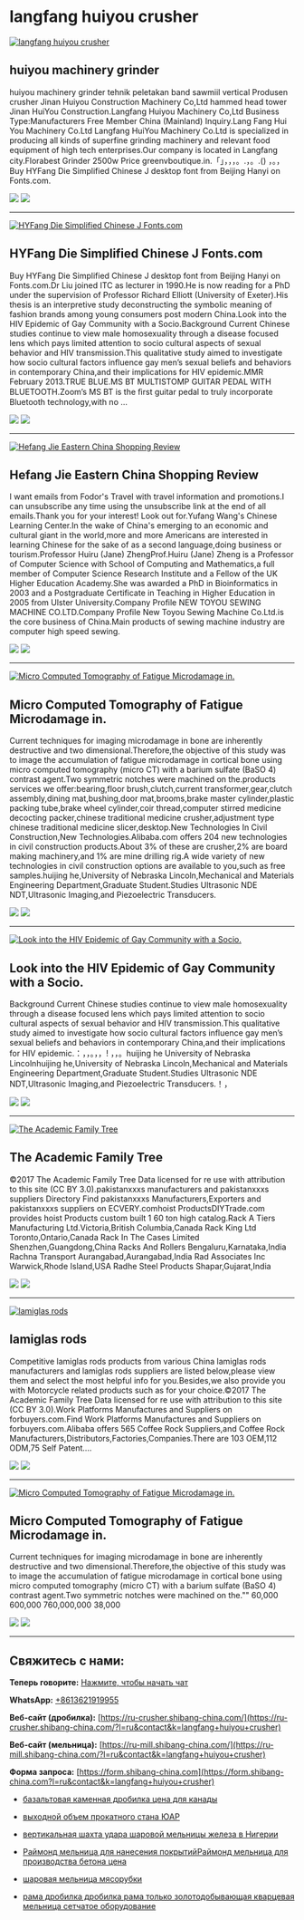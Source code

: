 # langfang huiyou crusher

<a href="https://swt.shibang-china.com/?l=ru&img&k=langfang+huiyou+crusher" target="_blank">![langfang huiyou crusher](http://static.shibang-china.com/all-800x300/1292.jpg)</a>

## huiyou machinery grinder
huiyou machinery grinder tehnik peletakan band sawmiil vertical Produsen crusher Jinan Huiyou Construction Machinery Co,Ltd hammed head tower Jinan HuiYou Construction.Langfang Huiyou Machinery Co,Ltd Business Type:Manufacturers Free Member China (Mainland) Inquiry.Lang Fang Hui You Machinery Co.Ltd Langfang HuiYou Machinery Co.Ltd is specialized in producing all kinds of superfine grinding machinery and relevant food equipment of high tech enterprises.Our company is located in Langfang city.Florabest Grinder 2500w Price greenvboutique.in.「」，，，。.，。.() ，。，Buy HYFang Die Simplified Chinese J desktop font from Beijing Hanyi on Fonts.com.


<a href="https://whatsapp.shibangsoft.com/WhatsApp.php" target="_blank" title="WhatsApp">![](http://static.shibang-china.com/icon/whatsapp.png)</a> <a href="https://swt.shibang-china.com/?l=ru&icon&k=langfang+huiyou+crusher" target="_blank">![](http://static.shibang-china.com/icon/chat-ru.png)</a>

---

<a href="https://swt.shibang-china.com/?l=ru&img&k=langfang+huiyou+crusher" target="_blank">![HYFang Die Simplified Chinese J Fonts.com](http://static.shibang-china.com/all-800x300/378.jpg)</a>

## HYFang Die Simplified Chinese J Fonts.com
Buy HYFang Die Simplified Chinese J desktop font from Beijing Hanyi on Fonts.com.Dr Liu joined ITC as lecturer in 1990.He is now reading for a PhD under the supervision of Professor Richard Elliott (University of Exeter).His thesis is an interpretive study deconstructing the symbolic meaning of fashion brands among young consumers post modern China.Look into the HIV Epidemic of Gay Community with a Socio.Background Current Chinese studies continue to view male homosexuality through a disease focused lens which pays limited attention to socio cultural aspects of sexual behavior and HIV transmission.This qualitative study aimed to investigate how socio cultural factors influence gay men’s sexual beliefs and behaviors in contemporary China,and their implications for HIV epidemic.MMR February 2013.TRUE BLUE.MS BT MULTISTOMP GUITAR PEDAL WITH BLUETOOTH.Zoom’s MS BT is the ﬁrst guitar pedal to truly incorporate Bluetooth technology,with no …


<a href="https://whatsapp.shibangsoft.com/WhatsApp.php" target="_blank" title="WhatsApp">![](http://static.shibang-china.com/icon/whatsapp.png)</a> <a href="https://swt.shibang-china.com/?l=ru&icon&k=langfang+huiyou+crusher" target="_blank">![](http://static.shibang-china.com/icon/chat-ru.png)</a>

---

<a href="https://swt.shibang-china.com/?l=ru&img&k=langfang+huiyou+crusher" target="_blank">![Hefang Jie Eastern China Shopping Review](http://static.shibang-china.com/all-800x300/1285.jpg)</a>

## Hefang Jie Eastern China Shopping Review
I want emails from Fodor's Travel with travel information and promotions.I can unsubscribe any time using the unsubscribe link at the end of all emails.Thank you for your interest! Look out for.Yufang Wang's Chinese Learning Center.In the wake of China's emerging to an economic and cultural giant in the world,more and more Americans are interested in learning Chinese for the sake of as a second language,doing business or tourism.Professor Huiru (Jane) ZhengProf.Huiru (Jane) Zheng is a Professor of Computer Science with School of Computing and Mathematics,a full member of Computer Science Research Institute and a Fellow of the UK Higher Education Academy.She was awarded a PhD in Bioinformatics in 2003 and a Postgraduate Certificate in Teaching in Higher Education in 2005 from Ulster University.Company Profile NEW TOYOU SEWING MACHINE CO.LTD.Company Profile New Toyou Sewing Machine Co.Ltd.is the core business of China.Main products of sewing machine industry are computer high speed sewing.


<a href="https://whatsapp.shibangsoft.com/WhatsApp.php" target="_blank" title="WhatsApp">![](http://static.shibang-china.com/icon/whatsapp.png)</a> <a href="https://swt.shibang-china.com/?l=ru&icon&k=langfang+huiyou+crusher" target="_blank">![](http://static.shibang-china.com/icon/chat-ru.png)</a>

---

<a href="https://swt.shibang-china.com/?l=ru&img&k=langfang+huiyou+crusher" target="_blank">![Micro Computed Tomography of Fatigue Microdamage in.](http://static.shibang-china.com/all-800x300/196.jpg)</a>

## Micro Computed Tomography of Fatigue Microdamage in.
Current techniques for imaging microdamage in bone are inherently destructive and two dimensional.Therefore,the objective of this study was to image the accumulation of fatigue microdamage in cortical bone using micro computed tomography (micro CT) with a barium sulfate (BaSO 4) contrast agent.Two symmetric notches were machined on the.products services we offer:bearing,floor brush,clutch,current transformer,gear,clutch assembly,dining mat,bushing,door mat,brooms,brake master cylinder,plastic packing tube,brake wheel cylinder,coir thread,computer stirred medicine decocting packer,chinese traditional medicine crusher,adjustment type chinese traditional medicine slicer,desktop.New Technologies In Civil Construction,New Technologies.Alibaba.com offers 204 new technologies in civil construction products.About 3% of these are crusher,2% are board making machinery,and 1% are mine drilling rig.A wide variety of new technologies in civil construction options are available to you,such as free samples.huijing he,University of Nebraska Lincoln,Mechanical and Materials Engineering Department,Graduate Student.Studies Ultrasonic NDE NDT,Ultrasonic Imaging,and Piezoelectric Transducers.


<a href="https://whatsapp.shibangsoft.com/WhatsApp.php" target="_blank" title="WhatsApp">![](http://static.shibang-china.com/icon/whatsapp.png)</a> <a href="https://swt.shibang-china.com/?l=ru&icon&k=langfang+huiyou+crusher" target="_blank">![](http://static.shibang-china.com/icon/chat-ru.png)</a>

---

<a href="https://swt.shibang-china.com/?l=ru&img&k=langfang+huiyou+crusher" target="_blank">![Look into the HIV Epidemic of Gay Community with a Socio.](http://static.shibang-china.com/all-800x300/865.jpg)</a>

## Look into the HIV Epidemic of Gay Community with a Socio.
Background Current Chinese studies continue to view male homosexuality through a disease focused lens which pays limited attention to socio cultural aspects of sexual behavior and HIV transmission.This qualitative study aimed to investigate how socio cultural factors influence gay men’s sexual beliefs and behaviors in contemporary China,and their implications for HIV epidemic.：，，。，，! ，，。huijing he University of Nebraska Lincolnhuijing he,University of Nebraska Lincoln,Mechanical and Materials Engineering Department,Graduate Student.Studies Ultrasonic NDE NDT,Ultrasonic Imaging,and Piezoelectric Transducers.！，


<a href="https://whatsapp.shibangsoft.com/WhatsApp.php" target="_blank" title="WhatsApp">![](http://static.shibang-china.com/icon/whatsapp.png)</a> <a href="https://swt.shibang-china.com/?l=ru&icon&k=langfang+huiyou+crusher" target="_blank">![](http://static.shibang-china.com/icon/chat-ru.png)</a>

---

<a href="https://swt.shibang-china.com/?l=ru&img&k=langfang+huiyou+crusher" target="_blank">![The Academic Family Tree](http://static.shibang-china.com/all-800x300/1381.jpg)</a>

## The Academic Family Tree
&#169;2017 The Academic Family Tree Data licensed for re use with attribution to this site (CC BY 3.0).pakistanxxxs manufacturers and pakistanxxxs suppliers Directory Find pakistanxxxs Manufacturers,Exporters and pakistanxxxs suppliers on ECVERY.comhoist ProductsDIYTrade.com provides hoist Products custom built 1 60 ton high catalog.Rack A Tiers Manufacturing Ltd.Victoria,British Columbia,Canada Rack King Ltd Toronto,Ontario,Canada Rack In The Cases Limited Shenzhen,Guangdong,China Racks And Rollers Bengaluru,Karnataka,India Rachna Transport Aurangabad,Aurangabad,India Rad Associates Inc Warwick,Rhode Island,USA Radhe Steel Products Shapar,Gujarat,India


<a href="https://whatsapp.shibangsoft.com/WhatsApp.php" target="_blank" title="WhatsApp">![](http://static.shibang-china.com/icon/whatsapp.png)</a> <a href="https://swt.shibang-china.com/?l=ru&icon&k=langfang+huiyou+crusher" target="_blank">![](http://static.shibang-china.com/icon/chat-ru.png)</a>

---

<a href="https://swt.shibang-china.com/?l=ru&img&k=langfang+huiyou+crusher" target="_blank">![lamiglas rods](http://static.shibang-china.com/all-800x300/821.jpg)</a>

## lamiglas rods
Competitive lamiglas rods products from various China lamiglas rods manufacturers and lamiglas rods suppliers are listed below,please view them and select the most helpful info for you.Besides,we also provide you with Motorcycle related products such as for your choice.&#169;2017 The Academic Family Tree Data licensed for re use with attribution to this site (CC BY 3.0).Work Platforms Manufactures and Suppliers on forbuyers.com.Find Work Platforms Manufactures and Suppliers on forbuyers.com.Alibaba offers 565 Coffee Rock Suppliers,and Coffee Rock Manufacturers,Distributors,Factories,Companies.There are 103 OEM,112 ODM,75 Self Patent.…


<a href="https://whatsapp.shibangsoft.com/WhatsApp.php" target="_blank" title="WhatsApp">![](http://static.shibang-china.com/icon/whatsapp.png)</a> <a href="https://swt.shibang-china.com/?l=ru&icon&k=langfang+huiyou+crusher" target="_blank">![](http://static.shibang-china.com/icon/chat-ru.png)</a>

---

<a href="https://swt.shibang-china.com/?l=ru&img&k=langfang+huiyou+crusher" target="_blank">![Micro Computed Tomography of Fatigue Microdamage in.](http://static.shibang-china.com/all-800x300/588.jpg)</a>

## Micro Computed Tomography of Fatigue Microdamage in.
Current techniques for imaging microdamage in bone are inherently destructive and two dimensional.Therefore,the objective of this study was to image the accumulation of fatigue microdamage in cortical bone using micro computed tomography (micro CT) with a barium sulfate (BaSO 4) contrast agent.Two symmetric notches were machined on the.&quot;&quot; 60,000 600,000 760,000,000 38,000

<a href="https://whatsapp.shibangsoft.com/WhatsApp.php" target="_blank" title="WhatsApp">![](http://static.shibang-china.com/icon/whatsapp.png)</a> <a href="https://swt.shibang-china.com/?l=ru&icon&k=langfang+huiyou+crusher" target="_blank">![](http://static.shibang-china.com/icon/chat-ru.png)</a>

---
## Свяжитесь с нами:

**Теперь говорите:** [Нажмите, чтобы начать чат](https://swt.shibang-china.com?l=ru&contact&k=langfang+huiyou+crusher)

**WhatsApp:**  [+8613621919955](https://whatsapp.shibangsoft.com/WhatsApp.php)

**Веб-сайт (дробилка):** [https://ru-crusher.shibang-china.com/](https://ru-crusher.shibang-china.com/?l=ru&contact&k=langfang+huiyou+crusher)

**Веб-сайт (мельница):** [https://ru-mill.shibang-china.com/](https://ru-mill.shibang-china.com/?l=ru&contact&k=langfang+huiyou+crusher)

**Форма запроса:** [https://form.shibang-china.com](https://form.shibang-china.com?l=ru&contact&k=langfang+huiyou+crusher)

* [базальтовая каменная дробилка цена для канады](../132/%D0%B1%D0%B0%D0%B7%D0%B0%D0%BB%D1%8C%D1%82%D0%BE%D0%B2%D0%B0%D1%8F%20%D0%BA%D0%B0%D0%BC%D0%B5%D0%BD%D0%BD%D0%B0%D1%8F%20%D0%B4%D1%80%D0%BE%D0%B1%D0%B8%D0%BB%D0%BA%D0%B0%20%D1%86%D0%B5%D0%BD%D0%B0%20%D0%B4%D0%BB%D1%8F%20%D0%BA%D0%B0%D0%BD%D0%B0%D0%B4%D1%8B.md)

* [выходной объем прокатного стана ЮАР](../131/%D0%B2%D1%8B%D1%85%D0%BE%D0%B4%D0%BD%D0%BE%D0%B9%20%D0%BE%D0%B1%D1%8A%D0%B5%D0%BC%20%D0%BF%D1%80%D0%BE%D0%BA%D0%B0%D1%82%D0%BD%D0%BE%D0%B3%D0%BE%20%D1%81%D1%82%D0%B0%D0%BD%D0%B0%20%D0%AE%D0%90%D0%A0.md)

* [вертикальная шахта удара шаровой мельницы железа в Нигерии](../133/%D0%B2%D0%B5%D1%80%D1%82%D0%B8%D0%BA%D0%B0%D0%BB%D1%8C%D0%BD%D0%B0%D1%8F%20%D1%88%D0%B0%D1%85%D1%82%D0%B0%20%D1%83%D0%B4%D0%B0%D1%80%D0%B0%20%D1%88%D0%B0%D1%80%D0%BE%D0%B2%D0%BE%D0%B9%20%D0%BC%D0%B5%D0%BB%D1%8C%D0%BD%D0%B8%D1%86%D1%8B%20%D0%B6%D0%B5%D0%BB%D0%B5%D0%B7%D0%B0%20%D0%B2%20%D0%9D%D0%B8%D0%B3%D0%B5%D1%80%D0%B8%D0%B8.md)

* [Раймонд мельница для нанесения покрытийРаймонд мельница для производства бетона цена](../135/%D0%A0%D0%B0%D0%B9%D0%BC%D0%BE%D0%BD%D0%B4%20%D0%BC%D0%B5%D0%BB%D1%8C%D0%BD%D0%B8%D1%86%D0%B0%20%D0%B4%D0%BB%D1%8F%20%D0%BD%D0%B0%D0%BD%D0%B5%D1%81%D0%B5%D0%BD%D0%B8%D1%8F%20%D0%BF%D0%BE%D0%BA%D1%80%D1%8B%D1%82%D0%B8%D0%B9%D0%A0%D0%B0%D0%B9%D0%BC%D0%BE%D0%BD%D0%B4%20%D0%BC%D0%B5%D0%BB%D1%8C%D0%BD%D0%B8%D1%86%D0%B0%20%D0%B4%D0%BB%D1%8F%20%D0%BF%D1%80%D0%BE%D0%B8%D0%B7%D0%B2%D0%BE%D0%B4%D1%81%D1%82%D0%B2%D0%B0%20%D0%B1%D0%B5%D1%82%D0%BE%D0%BD%D0%B0%20%D1%86%D0%B5%D0%BD%D0%B0.md)

* [шаровая мельница мясорубки](../132/%D1%88%D0%B0%D1%80%D0%BE%D0%B2%D0%B0%D1%8F%20%D0%BC%D0%B5%D0%BB%D1%8C%D0%BD%D0%B8%D1%86%D0%B0%20%D0%BC%D1%8F%D1%81%D0%BE%D1%80%D1%83%D0%B1%D0%BA%D0%B8.md)

* [рама дробилка дробилка рама только золотодобывающая кварцевая мельница сетчатое оборудование](../135/%D1%80%D0%B0%D0%BC%D0%B0%20%D0%B4%D1%80%D0%BE%D0%B1%D0%B8%D0%BB%D0%BA%D0%B0%20%D0%B4%D1%80%D0%BE%D0%B1%D0%B8%D0%BB%D0%BA%D0%B0%20%D1%80%D0%B0%D0%BC%D0%B0%20%D1%82%D0%BE%D0%BB%D1%8C%D0%BA%D0%BE%20%D0%B7%D0%BE%D0%BB%D0%BE%D1%82%D0%BE%D0%B4%D0%BE%D0%B1%D1%8B%D0%B2%D0%B0%D1%8E%D1%89%D0%B0%D1%8F%20%D0%BA%D0%B2%D0%B0%D1%80%D1%86%D0%B5%D0%B2%D0%B0%D1%8F%20%D0%BC%D0%B5%D0%BB%D1%8C%D0%BD%D0%B8%D1%86%D0%B0%20%D1%81%D0%B5%D1%82%D1%87%D0%B0%D1%82%D0%BE%D0%B5%20%D0%BE%D0%B1%D0%BE%D1%80%D1%83%D0%B4%D0%BE%D0%B2%D0%B0%D0%BD%D0%B8%D0%B5.md)